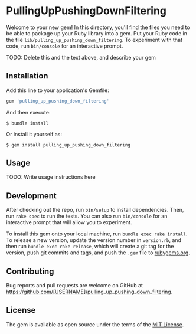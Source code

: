 # PullingUpPushingDownFiltering

Welcome to your new gem! In this directory, you'll find the files you need to be able to package up your Ruby library into a gem. Put your Ruby code in the file `lib/pulling_up_pushing_down_filtering`. To experiment with that code, run `bin/console` for an interactive prompt.

TODO: Delete this and the text above, and describe your gem

## Installation

Add this line to your application's Gemfile:

```ruby
gem 'pulling_up_pushing_down_filtering'
```

And then execute:

    $ bundle install

Or install it yourself as:

    $ gem install pulling_up_pushing_down_filtering

## Usage

TODO: Write usage instructions here

## Development

After checking out the repo, run `bin/setup` to install dependencies. Then, run `rake spec` to run the tests. You can also run `bin/console` for an interactive prompt that will allow you to experiment.

To install this gem onto your local machine, run `bundle exec rake install`. To release a new version, update the version number in `version.rb`, and then run `bundle exec rake release`, which will create a git tag for the version, push git commits and tags, and push the `.gem` file to [rubygems.org](https://rubygems.org).

## Contributing

Bug reports and pull requests are welcome on GitHub at https://github.com/[USERNAME]/pulling_up_pushing_down_filtering.


## License

The gem is available as open source under the terms of the [MIT License](https://opensource.org/licenses/MIT).
